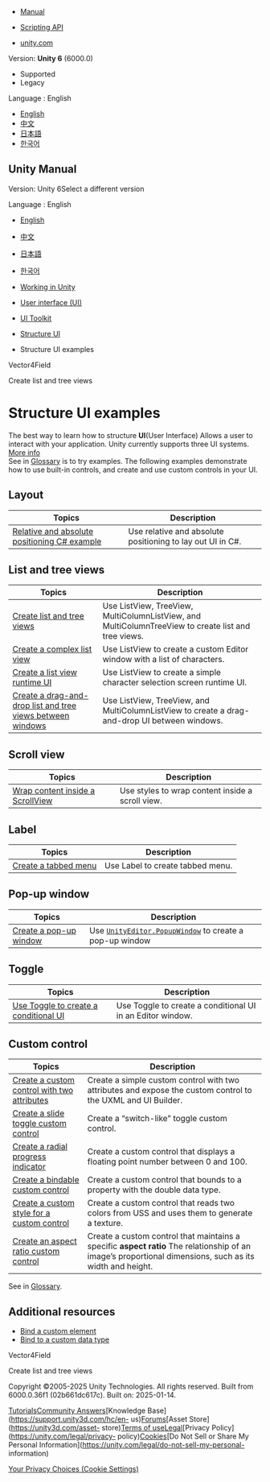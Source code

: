 [](https://docs.unity3d.com)

  * [Manual](../Manual/index.html)
  * [Scripting API](../ScriptReference/index.html)

  * [unity.com](https://unity.com/)

Version: **Unity 6** (6000.0)

  * Supported
  * Legacy

Language : English

  * [English](/Manual/UIE-uxml-examples.html)
  * [中文](/cn/current/Manual/UIE-uxml-examples.html)
  * [日本語](/ja/current/Manual/UIE-uxml-examples.html)
  * [한국어](/kr/current/Manual/UIE-uxml-examples.html)

[](https://docs.unity3d.com)

## Unity Manual

Version: Unity 6Select a different version

Language : English

  * [English](/Manual/UIE-uxml-examples.html)
  * [中文](/cn/current/Manual/UIE-uxml-examples.html)
  * [日本語](/ja/current/Manual/UIE-uxml-examples.html)
  * [한국어](/kr/current/Manual/UIE-uxml-examples.html)

  * [Working in Unity](working-in-unity.html)
  * [User interface (UI)](UIToolkits.html)
  * [UI Toolkit](UIElements.html)
  * [Structure UI](UIE-structure-ui.html)
  * Structure UI examples

[](UIE-uxml-element-Vector4Field.html)

Vector4Field

[](UIE-ListView-TreeView.html)

Create list and tree views

# Structure UI examples

The best way to learn how to structure **UI**(User Interface) Allows a user to
interact with your application. Unity currently supports three UI systems.
[More info](UI-system-compare.html)  
See in [Glossary](Glossary.html#UI) is to try examples. The following examples
demonstrate how to use built-in controls, and create and use custom controls
in your UI.

## Layout

**Topics** | **Description**  
---|---  
[Relative and absolute positioning C# example](UIE-relative-absolute-positioning-example.html) | Use relative and absolute positioning to lay out UI in C#.  
  
## List and tree views

**Topics** | **Description**  
---|---  
[Create list and tree views](UIE-ListView-TreeView.html) | Use ListView, TreeView, MultiColumnListView, and MultiColumnTreeView to create list and tree views.  
[Create a complex list view](UIE-create-list-view-complex.html) | Use ListView to create a custom Editor window with a list of characters.  
[Create a list view runtime UI](UIE-HowTo-CreateRuntimeUI.html) | Use ListView to create a simple character selection screen runtime UI.  
[Create a drag-and-drop list and tree views between windows](UIE-create-drag-and-drop-list-treeview-between-windows.html) | Use ListView, TreeView, and MultiColumnListView to create a drag-and-drop UI between windows.  
  
## Scroll view

**Topics** | **Description**  
---|---  
[Wrap content inside a ScrollView](UIE-wrap-content-inside-scrollview.html) | Use styles to wrap content inside a scroll view.  
  
## Label

**Topics** | **Description**  
---|---  
[Create a tabbed menu](UIE-create-tabbed-menu-for-runtime.html) | Use Label to create tabbed menu.  
  
## Pop-up window

**Topics** | **Description**  
---|---  
[Create a pop-up window](UIE-create-a-popup-window.html) | Use [`UnityEditor.PopupWindow`](../ScriptReference/PopupWindow.html) to create a pop-up window  
  
## Toggle

**Topics** | **Description**  
---|---  
[Use Toggle to create a conditional UI](UIE-create-a-conditional-ui.html) | Use Toggle to create a conditional UI in an Editor window.  
  
## Custom control

**Topics** | **Description**  
---|---  
[Create a custom control with two attributes](UIB-structuring-ui-custom-elements.html) | Create a simple custom control with two attributes and expose the custom control to the UXML and UI Builder.  
[Create a slide toggle custom control](UIE-slide-toggle.html) | Create a “switch-like” toggle custom control.  
[Create a radial progress indicator](UIE-radial-progress.html) | Create a custom control that displays a floating point number between 0 and 100.  
[Create a bindable custom control](UIE-create-bindable-custom-control.html) | Create a custom control that bounds to a property with the double data type.  
[Create a custom style for a custom control](UIE-create-custom-style-custom-control.html) | Create a custom control that reads two colors from USS and uses them to generate a texture.  
[Create an aspect ratio custom control](UIE-create-aspect-ratios-custom-control.html) | Create a custom control that maintains a specific **aspect ratio** The relationship of an image’s proportional dimensions, such as its width and height.  
See in [Glossary](Glossary.html#AspectRatio).  
  
## Additional resources

  * [Bind a custom element](UIE-bind-custom-control.html)
  * [Bind to a custom data type](UIE-bind-to-custom-data-type.html)

[](UIE-uxml-element-Vector4Field.html)

Vector4Field

[](UIE-ListView-TreeView.html)

Create list and tree views

Copyright ©2005-2025 Unity Technologies. All rights reserved. Built from
6000.0.36f1 (02b661dc617c). Built on: 2025-01-14.

[Tutorials](https://learn.unity.com/)[Community
Answers](https://answers.unity3d.com)[Knowledge
Base](https://support.unity3d.com/hc/en-
us)[Forums](https://forum.unity3d.com)[Asset Store](https://unity3d.com/asset-
store)[Terms of
use](https://docs.unity3d.com/Manual/TermsOfUse.html)[Legal](https://unity.com/legal)[Privacy
Policy](https://unity.com/legal/privacy-
policy)[Cookies](https://unity.com/legal/cookie-policy)[Do Not Sell or Share
My Personal Information](https://unity.com/legal/do-not-sell-my-personal-
information)

[Your Privacy Choices (Cookie Settings)](javascript:void\(0\);)

